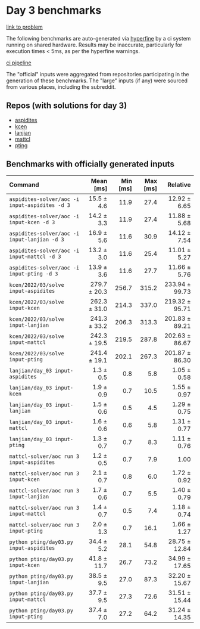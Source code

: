 # Day 3 benchmarks

[link to problem](http://adventofcode.com/2022/day/3)

The following benchmarks are auto-generated via [hyperfine](https://github.com/sharkdp/hyperfine) by a ci system running on shared hardware. Results may be inaccurate, particularly for execution times < 5ms, as per the hyperfine warnings.

[ci pipeline](http://ci.papercode.net:8080/teams/aoc2022/pipelines/aoc-compare-2022)

The "official" inputs were aggregated from repositories participating in the generation of these benchmarks. The "large" inputs (if any) were sourced from various places, including the subreddit.

## Repos (with solutions for day 3)


- [aspidites](https://github.com/aspidites/aoc2022)
- [kcen](https://github.com/kcen/AdventOfCode)
- [lanjian](https://github.com/LanJian/aoc-2022)
- [mattcl](https://github.com/mattcl/aoc2022)
- [pting](https://github.com/pting/aoc2022)

## Benchmarks with officially generated inputs
| Command | Mean [ms] | Min [ms] | Max [ms] | Relative |
|:---|---:|---:|---:|---:|
| `aspidites-solver/aoc -i input-aspidites -d 3` | 15.5 ± 4.6 | 11.9 | 27.4 | 12.92 ± 6.65 |
| `aspidites-solver/aoc -i input-kcen -d 3` | 14.2 ± 3.3 | 11.9 | 27.4 | 11.88 ± 5.68 |
| `aspidites-solver/aoc -i input-lanjian -d 3` | 16.9 ± 5.6 | 11.6 | 30.9 | 14.12 ± 7.54 |
| `aspidites-solver/aoc -i input-mattcl -d 3` | 13.2 ± 3.0 | 11.6 | 25.4 | 11.01 ± 5.27 |
| `aspidites-solver/aoc -i input-pting -d 3` | 13.9 ± 3.6 | 11.6 | 27.7 | 11.66 ± 5.76 |
| `kcen/2022/03/solve input-aspidites` | 279.7 ± 20.3 | 256.7 | 315.2 | 233.94 ± 99.73 |
| `kcen/2022/03/solve input-kcen` | 262.3 ± 31.0 | 214.3 | 337.0 | 219.32 ± 95.71 |
| `kcen/2022/03/solve input-lanjian` | 241.3 ± 33.2 | 206.3 | 313.3 | 201.83 ± 89.21 |
| `kcen/2022/03/solve input-mattcl` | 242.3 ± 19.5 | 219.5 | 287.8 | 202.63 ± 86.67 |
| `kcen/2022/03/solve input-pting` | 241.4 ± 19.1 | 202.1 | 267.3 | 201.87 ± 86.30 |
| `lanjian/day_03 input-aspidites` | 1.3 ± 0.5 | 0.8 | 5.8 | 1.05 ± 0.58 |
| `lanjian/day_03 input-kcen` | 1.9 ± 0.9 | 0.7 | 10.5 | 1.55 ± 0.97 |
| `lanjian/day_03 input-lanjian` | 1.5 ± 0.6 | 0.5 | 4.5 | 1.29 ± 0.75 |
| `lanjian/day_03 input-mattcl` | 1.6 ± 0.6 | 0.6 | 5.8 | 1.31 ± 0.77 |
| `lanjian/day_03 input-pting` | 1.3 ± 0.7 | 0.7 | 8.3 | 1.11 ± 0.76 |
| `mattcl-solver/aoc run 3 input-aspidites` | 1.2 ± 0.5 | 0.7 | 7.9 | 1.00 |
| `mattcl-solver/aoc run 3 input-kcen` | 2.1 ± 0.7 | 0.8 | 6.0 | 1.72 ± 0.92 |
| `mattcl-solver/aoc run 3 input-lanjian` | 1.7 ± 0.6 | 0.7 | 5.5 | 1.40 ± 0.79 |
| `mattcl-solver/aoc run 3 input-mattcl` | 1.4 ± 0.7 | 0.5 | 7.4 | 1.18 ± 0.74 |
| `mattcl-solver/aoc run 3 input-pting` | 2.0 ± 1.3 | 0.7 | 16.1 | 1.66 ± 1.27 |
| `python pting/day03.py input-aspidites` | 34.4 ± 5.2 | 28.1 | 54.8 | 28.75 ± 12.84 |
| `python pting/day03.py input-kcen` | 41.8 ± 11.7 | 26.7 | 73.2 | 34.99 ± 17.65 |
| `python pting/day03.py input-lanjian` | 38.5 ± 9.5 | 27.0 | 87.3 | 32.20 ± 15.67 |
| `python pting/day03.py input-mattcl` | 37.7 ± 9.5 | 27.3 | 72.6 | 31.51 ± 15.44 |
| `python pting/day03.py input-pting` | 37.4 ± 7.0 | 27.2 | 64.2 | 31.24 ± 14.35 |
